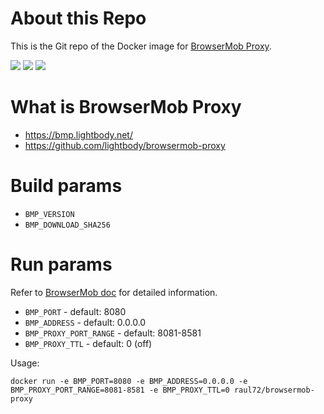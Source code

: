 # About this Repo

This is the Git repo of the Docker image for [BrowserMob Proxy](https://hub.docker.com/r/raul72/browsermob-proxy/).

![](https://img.shields.io/docker/stars/raul72/browsermob-proxy.svg)
![](https://img.shields.io/docker/pulls/raul72/browsermob-proxy.svg)
![](https://img.shields.io/docker/automated/raul72/browsermob-proxy.svg)


# What is BrowserMob Proxy

  - https://bmp.lightbody.net/
  - https://github.com/lightbody/browsermob-proxy

# Build params

  - `BMP_VERSION`
  - `BMP_DOWNLOAD_SHA256`

# Run params

Refer to [BrowserMob doc](https://github.com/lightbody/browsermob-proxy/blob/master/README.md#command-line-arguments) for detailed information. 

  - `BMP_PORT` - default: 8080
  - `BMP_ADDRESS` - default: 0.0.0.0
  - `BMP_PROXY_PORT_RANGE` - default: 8081-8581
  - `BMP_PROXY_TTL` - default: 0 (off)

Usage: 
```
docker run -e BMP_PORT=8080 -e BMP_ADDRESS=0.0.0.0 -e BMP_PROXY_PORT_RANGE=8081-8581 -e BMP_PROXY_TTL=0 raul72/browsermob-proxy
```
